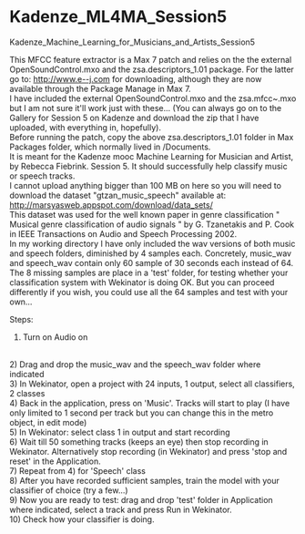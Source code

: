 # Kadenze_ML4MA_Session5
Kadenze_Machine_Learning_for_Musicians_and_Artists_Session5


This MFCC feature extractor is a Max 7 patch and relies on the the external OpenSoundControl.mxo and the zsa.descriptors_1.01 package. For the latter go to: http://www.e--j.com for downloading, although they are now available through the Package Manage in Max 7.
</br>
I have included the external OpenSoundControl.mxo and the zsa.mfcc~.mxo but I am not sure it'll work just with these...
(You can always go on to the Gallery for Session 5 on Kadenze and download the zip that I have uploaded, with everything in, hopefully).
</br>
Before running the patch, copy the above zsa.descriptors_1.01 folder in Max Packages folder, which normally lived in /Documents.
</br>
It is meant for the Kadenze mooc Machine Learning for Musician and Artist, by Rebecca Fiebrink. Session 5.
It should successfully help classify music or speech tracks.
</br>
I cannot upload anything bigger than 100 MB on here so you will need to download the dataset "gtzan_music_speech" available at: http://marsyasweb.appspot.com/download/data_sets/
</br>
This dataset was used for the well known paper in genre classification " Musical genre classification of audio signals " by G. Tzanetakis and P. Cook in IEEE Transactions on Audio and Speech Processing 2002.
</br>
In my working directory I have only included the wav versions of both music and speech folders, diminished by 4 samples each.
Concretely, music_wav and speech_wav contain only 60 sample of 30 seconds each instead of 64.
The 8 missing samples are place in a 'test' folder, for testing whether your classification system with Wekinator is doing OK. But you can proceed differently if you wish, you could use all the 64 samples and test with your own…

Steps:

1) Turn on Audio on
</br>
2) Drag and drop the music_wav and the speech_wav folder where indicated
</br>
3) In Wekinator, open a project with 24 inputs, 1 output, select all classifiers, 2 classes
</br>
4) Back in the application, press on 'Music'. Tracks will start to play (I have only limited to 1 second per track but you can change this in the metro object, in edit mode)
</br>
5) In Wekinator: select class 1 in output and start recording
</br>
6) Wait till 50 something tracks (keeps an eye) then stop recording in Wekinator. Alternatively stop recording (in Wekinator) and press 'stop and reset' in the Application.
</br>
7) Repeat from 4) for 'Speech' class
</br>
8) After you have recorded sufficient samples, train the model with your classifier of choice (try a few...)
</br>
9) Now you are ready to test: drag and drop 'test' folder in Application where indicated, select a track and press Run in Wekinator.
</br>
10) Check how your classifier is doing.
